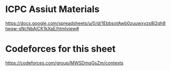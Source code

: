 # ICPC Assiut Materials
https://docs.google.com/spreadsheets/u/0/d/1EbbsotAwb0zuuwxyzs8l2qh8twqw-sNcNbAjCK1kXaE/htmlview#
# Codeforces for this sheet 
https://codeforces.com/group/MWSDmqGsZm/contests
